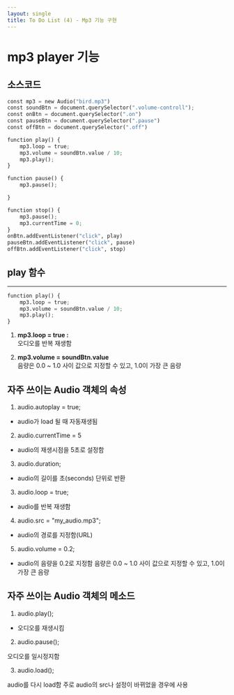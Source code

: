 ```yaml
---
layout: single
title: To Do List (4) - Mp3 기능 구현 
---
```

# mp3 player 기능 

## 소스코드 


```python
const mp3 = new Audio("bird.mp3")
const soundBtn = document.querySelector(".volume-controll");
const onBtn = document.querySelector(".on")
const pauseBtn = document.querySelector(".pause")
const offBtn = document.querySelector(".off")

function play() {
    mp3.loop = true;
    mp3.volume = soundBtn.value / 10;
    mp3.play();
}

function pause() {
    mp3.pause();

}

function stop() {
    mp3.pause();
    mp3.currentTime = 0;
}
onBtn.addEventListener("click", play)
pauseBtn.addEventListener("click", pause)
offBtn.addEventListener("click", stop)
```

## play 함수 
* * *

```python
function play() {
    mp3.loop = true;
    mp3.volume = soundBtn.value / 10;
    mp3.play();
}
```

1. **mp3.loop = true :**   
  오디오를 반복 재생함 
 
2. **mp3.volume = soundBtn.value**   
   음량은 0.0 ~ 1.0 사이 값으로 지정할 수 있고, 1.0이 가장 큰 음량


## 자주 쓰이는 Audio 객체의 속성

1. audio.autoplay = true;

+  audio가 load 될 때 자동재생됨


2. audio.currentTime = 5

+  audio의 재생시점을 5초로 설정함


3. audio.duration;

+  audio의 길이를 초(seconds) 단위로 반환


3. audio.loop = true;

+  audio를 반복 재생함


4. audio.src = "my_audio.mp3";

+  audio의 경로를 지정함(URL)


5. audio.volume = 0.2;

+  audio의 음량을 0.2로 지정함
   음량은 0.0 ~ 1.0 사이 값으로 지정할 수 있고, 1.0이 가장 큰 음량


## 자주 쓰이는 Audio 객체의 메소드

1. audio.play();

+  오디오를 재생시킴 


2. audio.pause();

  오디오를 일시정지함 


3. audio.load();

  audio를 다시 load함
  주로 audio의 src나 설정이 바뀌었을 경우에 사용
